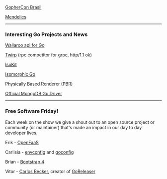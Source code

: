 
[GopherCon Brasil](http://gopherconbr.org/)

[Mendelics](http://www.mendelics.com/)


---

### Interesting Go Projects and News

[Wallaroo api for Go](https://github.com/WallarooLabs/wallaroo)

[Twirp](https://github.com/twitchtv/twirp) (rpc competitor for grpc, http/1.1 ok)

[IsoKit](https://github.com/isomorphicgo/isokit)

[Isomorphic Go](https://isomorphicgo.org/)

[Physically Based Renderer (PBR)](https://github.com/hunterloftis/pbr)

[Official MongoDB Go Driver](https://engineering.mongodb.com/post/considering-the-community-effects-of-introducing-an-official-golang-mongodb-driver)






---

### Free Software Friday!

Each week on the show we give a shout out to an open source project or community (or maintainer) that's made an impact in our day to day developer lives.



Erik - [OpenFaaS](https://www.openfaas.com/)

Carlisia - [envconfig](https://github.com/kelseyhightower/envconfig) and [goconfig](https://github.com/crgimenes/goconfig)

Brian - [Bootstrap 4](https://getbootstrap.com/)

Vitor - [Carlos Becker](https://github.com/caarlos0), creator of [GoReleaser](https://github.com/goreleaser/goreleaser)
